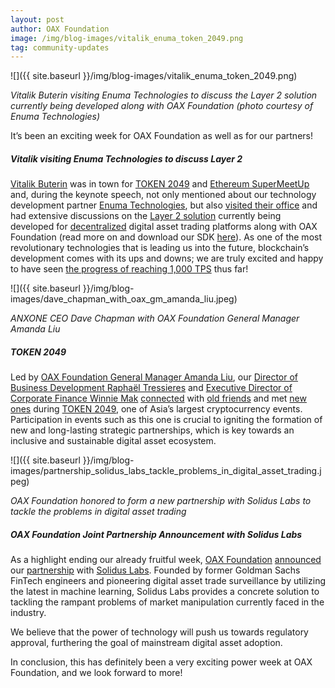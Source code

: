 ```yaml
---
layout: post
author: OAX Foundation
image: /img/blog-images/vitalik_enuma_token_2049.png
tag: community-updates
---
```


![]({{ site.baseurl }}/img/blog-images/vitalik_enuma_token_2049.png)

_Vitalik Buterin visiting Enuma Technologies to discuss the Layer 2 solution currently being developed along with OAX Foundation (photo courtesy of Enuma Technologies)_

It’s been an exciting week for OAX Foundation as well as for our partners!

##### Vitalik visiting Enuma Technologies to discuss Layer 2  
[Vitalik Buterin](https://vitalik.ca) was in town for [TOKEN 2049](https://coinsutra.com/token2049/) and [Ethereum SuperMeetUp](https://www.chipin.com/ethereum-supermeetup-hong-kong/) and, during the keynote speech, not only mentioned about our technology development partner [Enuma Technologies](https://enuma.io), but also [visited their office](https://twitter.com/enumatech/status/1106483426314452993) and had extensive discussions on the [Layer 2 solution](https://medium.com/@OAX_Foundation/trustless-noncustodial-exchange-prototype-5842a15ae682) currently being developed for [decentralized](https://medium.com/@OAX_Foundation/what-is-decentralization-85a0fc993b5b) digital asset trading platforms along with OAX Foundation (read more on and download our SDK [here](https://medium.com/@OAX_Foundation/oax-dex-software-development-kit-8faba46981d1)). As one of the most revolutionary technologies that is leading us into the future, blockchain’s development comes with its ups and downs; we are truly excited and happy to have seen [the progress of reaching 1,000 TPS](https://medium.com/@OAX_Foundation/oax-reaches-major-technology-milestone-now-its-time-to-partner-up-20aaee18ddcd) thus far!

![]({{ site.baseurl }}/img/blog-images/dave_chapman_with_oax_gm_amanda_liu.jpeg)

_ANXONE CEO Dave Chapman with OAX Foundation General Manager Amanda Liu_

##### TOKEN 2049  
Led by [OAX Foundation General Manager Amanda Liu](https://www.linkedin.com/in/amanda-liu-57934561/), our [Director of Business Development Raphaël Tressieres](https://www.linkedin.com/in/tressieresraphael/_) and [Executive Director of Corporate Finance Winnie Mak](https://www.linkedin.com/in/winnie-mak-58b192148/) [connected](https://twitter.com/OAX_Foundation/status/1105682360693977089) with [old friends](https://twitter.com/OAX_Foundation/status/1105726176021045248) and met [new ones](https://twitter.com/OAX_Foundation/status/1105713992998125574) during [TOKEN 2049](https://www.token2049.com), one of Asia’s largest cryptocurrency events. Participation in events such as this one is crucial to igniting the formation of new and long-lasting strategic partnerships, which is key towards an inclusive and sustainable digital asset ecosystem.

![]({{ site.baseurl }}/img/blog-images/partnership_solidus_labs_tackle_problems_in_digital_asset_trading.jpeg)

_OAX Foundation honored to form a new partnership with Solidus Labs to tackle the problems in digital asset trading_

##### OAX Foundation Joint Partnership Announcement with Solidus Labs  
As a highlight ending our already fruitful week, [OAX Foundation](https://medium.com/@OAX_Foundation/oax-foundation-and-solidus-labs-announce-partnership-16a0c3a043f0) [announced](https://www.finextra.com/pressarticle/77662/solidus-labs-makes-play-for-asia-with-oax-partnership) our [partnership](https://www.cryptoninjas.net/2019/03/14/blockchain-asset-exchange-developer-oax-partners-with-solidus-labs/) with [Solidus Labs](https://www.soliduslabs.com). Founded by former Goldman Sachs FinTech engineers and pioneering digital asset trade surveillance by utilizing the latest in machine learning, Solidus Labs provides a concrete solution to tackling the rampant problems of market manipulation currently faced in the industry.

We believe that the power of technology will push us towards regulatory approval, furthering the goal of mainstream digital asset adoption.

In conclusion, this has definitely been a very exciting power week at OAX Foundation, and we look forward to more!